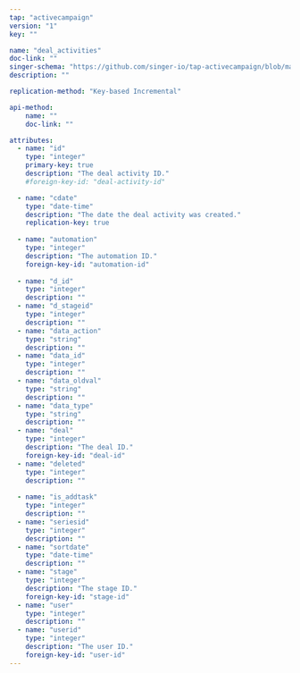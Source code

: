 ```yaml
---
tap: "activecampaign"
version: "1"
key: ""

name: "deal_activities"
doc-link: ""
singer-schema: "https://github.com/singer-io/tap-activecampaign/blob/master/tap_activecampaign/schemas/deal_activities.json"
description: ""

replication-method: "Key-based Incremental"

api-method:
    name: ""
    doc-link: ""

attributes:
  - name: "id"
    type: "integer"
    primary-key: true
    description: "The deal activity ID."
    #foreign-key-id: "deal-activity-id"

  - name: "cdate"
    type: "date-time"
    description: "The date the deal activity was created."
    replication-key: true
      
  - name: "automation"
    type: "integer"
    description: "The automation ID."
    foreign-key-id: "automation-id"
  
  - name: "d_id"
    type: "integer"
    description: ""
  - name: "d_stageid"
    type: "integer"
    description: ""
  - name: "data_action"
    type: "string"
    description: ""
  - name: "data_id"
    type: "integer"
    description: ""
  - name: "data_oldval"
    type: "string"
    description: ""
  - name: "data_type"
    type: "string"
    description: ""
  - name: "deal"
    type: "integer"
    description: "The deal ID."
    foreign-key-id: "deal-id"
  - name: "deleted"
    type: "integer"
    description: ""
  
  - name: "is_addtask"
    type: "integer"
    description: ""
  - name: "seriesid"
    type: "integer"
    description: ""
  - name: "sortdate"
    type: "date-time"
    description: ""
  - name: "stage"
    type: "integer"
    description: "The stage ID."
    foreign-key-id: "stage-id"
  - name: "user"
    type: "integer"
    description: ""
  - name: "userid"
    type: "integer"
    description: "The user ID."
    foreign-key-id: "user-id"
---
```

